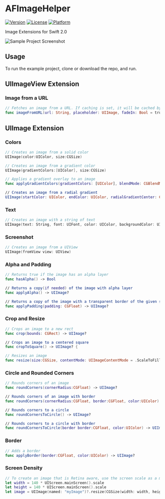 # AFImageHelper

[![Version](https://img.shields.io/cocoapods/v/AFImageHelper.svg?style=flat)](http://cocoapods.org/pods/AFImageHelper)
[![License](https://img.shields.io/cocoapods/l/AFImageHelper.svg?style=flat)](http://cocoapods.org/pods/AFImageHelper)
[![Platform](https://img.shields.io/cocoapods/p/AFImageHelper.svg?style=flat)](http://cocoapods.org/pods/AFImageHelper)

Image Extensions for Swift 2.0


![Sample Project Screenshot](https://raw.githubusercontent.com/melvitax/AFImageHelper/master/Screenshot.png?raw=true "Sample Project Screenshot")

## Usage

To run the example project, clone or download the repo, and run.


## UIImageView Extension


### Image from a URL
```Swift
// Fetches an image from a URL. If caching is set, it will be cached by NSCache for future queries. The cached image is returned if available, otherise the placeholder is set. When the image is returned, the closure gets called.
func imageFromURL(url: String, placeholder: UIImage, fadeIn: Bool = true, closure: ((image: UIImage?)

```

## UIImage Extension

### Colors
```Swift
// Creates an image from a solid color
UIImage(color:UIColor, size:CGSize)

// Creates an image from a gradient color
UIImage(gradientColors:[UIColor], size:CGSize) 

// Applies a gradient overlay to an image
func applyGradientColors(gradientColors: [UIColor], blendMode: CGBlendMode) -> UIImage 

// Creates an image from a radial gradient
UIImage(startColor: UIColor, endColor: UIColor, radialGradientCenter: CGPoint, radius:Float, size:CGSize)

```

### Text
```Swift
// Creates an image with a string of text
UIImage(text: String, font: UIFont, color: UIColor, backgroundColor: UIColor, size:CGSize, offset: CGPoint)

```

### Screenshot
```Swift
// Creates an image from a UIView 
UIImage(fromView view: UIView)

```


### Alpha and Padding
```Swift
// Returns true if the image has an alpha layer
func hasAlpha() -> Bool

// Returns a copy(if needed) of the image with alpha layer 
func applyAlpha() -> UIImage? 

// Returns a copy of the image with a transparent border of the given size added around its edges
func applyPadding(padding: CGFloat) -> UIImage?

```

### Crop and Resize
```Swift
// Crops an image to a new rect
func crop(bounds: CGRect) -> UIImage?

// Crops an image to a centered square
func cropToSquare() -> UIImage? {

// Resizes an image
func resize(size:CGSize, contentMode: UIImageContentMode = .ScaleToFill) -> UIImage? 

```

### Circle and Rounded Corners
```Swift
// Rounds corners of an image
func roundCorners(cornerRadius:CGFloat) -> UIImage?

// Rounds corners of an image with border
func roundCorners(cornerRadius:CGFloat, border:CGFloat, color:UIColor) -> UIImage?

// Rounds corners to a circle
func roundCornersToCircle() -> UIImage?

// Rounds corners to a circle with border
func roundCornersToCircle(border border:CGFloat, color:UIColor) -> UIImage?

```

### Border
```Swift
// Adds a border
func applyBorder(border:CGFloat, color:UIColor) -> UIImage?

```

### Screen Density
```Swift
// To create an image that is Retina aware, use the screen scale as a multiplier for your size. You should also use this technique for padding or borders.
let width = 140 * UIScreen.mainScreen().scale
let height = 140 * UIScreen.mainScreen().scale
let image = UIImage(named: "myImage")?.resize(CGSize(width: width, height: height))

```